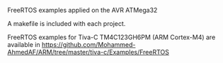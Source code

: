 FreeRTOS examples applied on the AVR ATMega32

A makefile is included with each project.

FreeRTOS examples for Tiva-C TM4C123GH6PM (ARM Cortex-M4) are available in https://github.com/Mohammed-AhmedAF/ARM/tree/master/tiva-c/Examples/FreeRTOS

